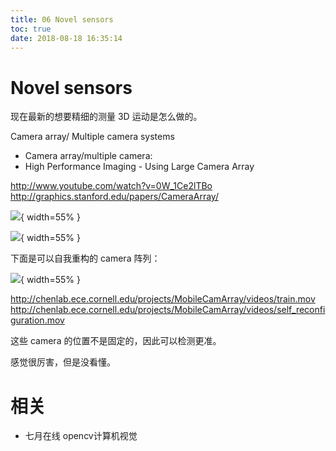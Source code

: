 ```yaml
---
title: 06 Novel sensors
toc: true
date: 2018-08-18 16:35:14
---
```


# Novel sensors

现在最新的想要精细的测量 3D 运动是怎么做的。


Camera array/ Multiple camera systems

- Camera array/multiple camera:
- High Performance Imaging - Using Large Camera Array

http://www.youtube.com/watch?v=0W_1Ce2lTBo
http://graphics.stanford.edu/papers/CameraArray/


![](http://images.iterate.site/blog/image/180817/H94l2lc9ji.png?imageslim){ width=55% }

![](http://images.iterate.site/blog/image/180817/Ad9mL9Af4l.png?imageslim){ width=55% }


下面是可以自我重构的 camera 阵列：

![](http://images.iterate.site/blog/image/180817/48eK8LG8Ll.png?imageslim){ width=55% }

http://chenlab.ece.cornell.edu/projects/MobileCamArray/videos/train.mov
http://chenlab.ece.cornell.edu/projects/MobileCamArray/videos/self_reconfiguration.mov

这些 camera 的位置不是固定的，因此可以检测更准。


感觉很厉害，但是没看懂。






# 相关

- 七月在线 opencv计算机视觉
